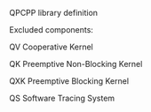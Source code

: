 

QPCPP library definition

Excluded components:

QV Cooperative Kernel

QK Preemptive Non-Blocking Kernel

QXK Preemptive Blocking Kernel

QS Software Tracing System

